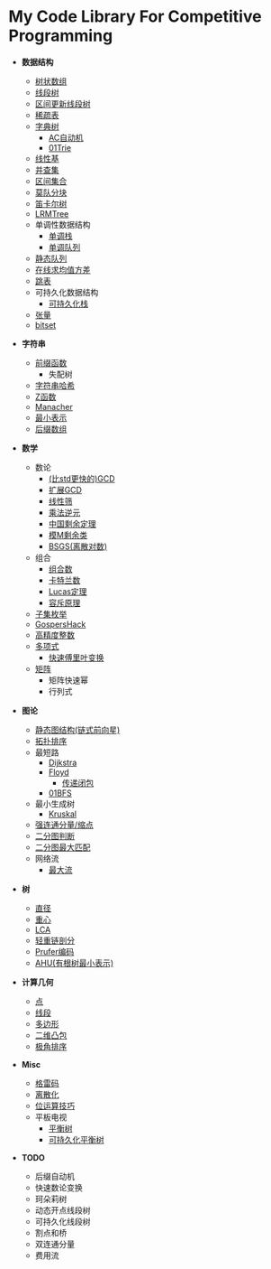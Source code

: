 # My Code Library For Competitive Programming
- **数据结构**
  - [树状数组](https://github.com/hhy3/cp-library/blob/master/hy/fenwick_tree.hpp)
  - [线段树](https://github.com/hhy3/cp-library/blob/master/hy/seg_tree.hpp)
  - [区间更新线段树](https://github.com/hhy3/cp-library/blob/master/lazy_seg_tree.hpp)
  - [稀疏表](https://github.com/hhy3/cp-library/blob/master/hy/sparse_table.hpp)
  - [字典树](https://github.com/hhy3/cp-library/blob/master/hy/trie.hpp)
    - [AC自动机](https://github.com/hhy3/cp-library/blob/master/hy/trie.hpp)
    - [01Trie](https://github.com/hhy3/cp-library/blob/master/hy/trie.hpp)
  - [线性基](https://github.com/hhy3/cp-library/blob/master/hy/linear_bases.hpp)
  - [并查集](https://github.com/hhy3/cp-library/blob/master/hy/uf.hpp)
  - [区间集合](https://github.com/hhy3/cp-library/blob/master/hy/ranges.hpp)
  - [莫队分块](https://github.com/hhy3/cp-library/blob/master/hy/mo.hpp#L12-L43)
  - [笛卡尔树](https://github.com/hhy3/cp-library/blob/master/hy/cartesian_tree.hpp)
  - [LRMTree](https://github.com/hhy3/cp-library/blob/master/hy/lrm_tree.hpp)
  - 单调性数据结构
    - [单调栈](https://github.com/hhy3/cp-library/blob/master/hy/monotone_stack.hpp)
    - [单调队列](https://github.com/hhy3/cp-library/blob/master/hy/monotone_queue.hpp)
  - [静态队列](https://github.com/hhy3/cp-library/blob/master/hy/static_queue.hpp)
  - [在线求均值方差](https://github.com/hhy3/cp-library/blob/master/hy/online_ev.hpp)
  - [跳表](https://github.com/hhy3/cp-library/blob/master/hy/skip_list.hpp)
  - 可持久化数据结构
    - [可持久化栈](https://github.com/hhy3/cp-library/blob/master/hy/persistent_stack.hpp)
  - [张量](https://github.com/hhy3/cp-library/blob/master/hy/tensor.hpp)
  - [bitset](https://github.com/hhy3/cp-library/blob/master/hy/bitset.hpp)
- **字符串**
  - [前缀函数](https://github.com/hhy3/cp-library/blob/master/hy/string_algos.hpp)
    - 失配树
  - [字符串哈希](https://github.com/hhy3/cp-library/blob/master/hy/string_algos.hpp)
  - [Z函数](https://github.com/hhy3/cp-library/blob/master/hy/string_algos.hpp)
  - [Manacher](https://github.com/hhy3/cp-library/blob/master/hy/string_algos.hpp)
  - [最小表示](https://github.com/hhy3/cp-library/blob/master/hy/string_algos.hpp)
  - [后缀数组](https://github.com/hhy3/cp-library/blob/master/hy/string_algos.hpp)
- **数学**
  - 数论
    - [(比std更快的)GCD](https://github.com/hhy3/cp-library/blob/master/hy/math.hpp)
    - [扩展GCD](https://github.com/hhy3/cp-library/blob/master/hy/math.hpp)
    - [线性筛](https://github.com/hhy3/cp-library/blob/master/hy/math.hpp)
    - [乘法逆元](https://github.com/hhy3/cp-library/blob/master/hy/math.hpp)
    - [中国剩余定理](https://github.com/hhy3/cp-library/blob/master/hy/math.hpp)
    - [模M剩余类](https://github.com/hhy3/cp-library/blob/master/hy/modint.hpp)
    - [BSGS(离散对数)](https://github.com/hhy3/cp-library/blob/master/hy/math.hpp)
  - 组合
    - [组合数](https://github.com/hhy3/cp-library/blob/master/hy/math.hpp)
    - [卡特兰数](https://github.com/hhy3/cp-library/blob/master/hy/math.hpp)
    - [Lucas定理](https://github.com/hhy3/cp-library/blob/master/hy/math.hpp)
    - [容斥原理](https://github.com/hhy3/cp-library/blob/master/hy/math.hpp)
  - [子集枚举](https://github.com/hhy3/cp-library/blob/master/hy/math.hpp)
  - [GospersHack](https://github.com/hhy3/cp-library/blob/master/hy/math.hpp)
  - [高精度整数](https://github.com/hhy3/cp-library/blob/master/hy/bigint.hpp)
  - [多项式](https://github.com/hhy3/cp-library/blob/master/hy/poly.hpp)
    - [快速傅里叶变换](https://github.com/hhy3/cp-library/blob/master/hy/poly.hpp)
  - [矩阵](https://github.com/hhy3/cp-library/blob/master/hy/matrix.hpp)
    - 矩阵快速幂
    - 行列式
- **图论**
  - [静态图结构(链式前向星)](https://github.com/hhy3/cp-library/blob/master/hy/static_graph.hpp)
  - [拓扑排序](https://github.com/hhy3/cp-library/blob/master/hy/graph_algos.hpp)
  - 最短路
    - [Dijkstra](https://github.com/hhy3/cp-library/blob/master/hy/shortest_path.hpp)
    - [Floyd](https://github.com/hhy3/cp-library/blob/master/hy/shortest_path.hpp)
      - [传递闭包](https://github.com/hhy3/cp-library/blob/master/hy/transitive_closure.hpp#L8-L18)
    - [01BFS](https://github.com/hhy3/cp-library/blob/master/hy/shortest_path.hpp)
  - 最小生成树
    - [Kruskal](https://github.com/hhy3/cp-library/blob/master/hy/mst.hpp)
  - [强连通分量/缩点](https://github.com/hhy3/cp-library/blob/master/hy/scc.hpp)
  - [二分图判断](https://github.com/hhy3/cp-library/blob/master/hy/../../../../../../../hy/graph_algos.hpp.hpp)
  - [二分图最大匹配](https://github.com/hhy3/cp-library/blob/master/hy/hungarian.hpp)
  - 网络流
    - [最大流](https://github.com/hhy3/cp-library/blob/master/hy/maxflow.hpp)
- **树**
  - [直径](https://github.com/hhy3/cp-library/blob/master/hy/tree_algos.hpp)
  - [重心](https://github.com/hhy3/cp-library/blob/master/hy/tree_algos.hpp)
  - [LCA](https://github.com/hhy3/cp-library/blob/master/hy/tree_algos.hpp)
  - [轻重链剖分](https://github.com/hhy3/cp-library/blob/master/hy/tree_algos.hpp)
  - [Prufer编码](https://github.com/hhy3/cp-library/blob/master/hy/tree_algos.hpp)
  - [AHU(有根树最小表示)](https://github.com/hhy3/cp-library/blob/master/hy/tree_algos.hpp)
- **计算几何**
  - [点](https://github.com/hhy3/cp-library/blob/master/hy/geometry.hpp#L15-L31)
  - [线段](https://github.com/hhy3/cp-library/blob/master/hy/geometry.hpp#L33-L61)
  - [多边形](https://github.com/hhy3/cp-library/blob/master/hy/geometry.hpp#L63-L95)
  - [二维凸包](https://github.com/hhy3/cp-library/blob/master/hy/geometry.hpp#L97-L109)
  - [极角排序](https://github.com/hhy3/cp-library/blob/master/hy/geometry.hpp#L111-L116)
- **Misc**
  - [格雷码](https://github.com/hhy3/cp-library/blob/master/hy/misc.hpp#L8-L17)
  - [离散化](https://github.com/hhy3/cp-library/blob/master/hy/discretizer.hpp#L11-L20) 
  - [位运算技巧](https://github.com/hhy3/cp-library/blob/master/hy/bit_hacks.hpp)
  - 平板电视
    - [平衡树](https://github.com/hhy3/cp-library/blob/master/hy/pbds.cc#L7)
    - [可持久化平衡树](https://github.com/hhy3/cp-library/blob/master/hy/pbds.cc#L24-L25)

- **TODO**
  - 后缀自动机
  - 快速数论变换
  - 珂朵莉树
  - 动态开点线段树
  - 可持久化线段树
  - 割点和桥
  - 双连通分量
  - 费用流
